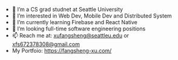 - 👋 I’m a CS grad studnet at Seattle University 
- 💞️ I’m interested in Web Dev, Mobile Dev and Distributed System 
- 🌱 I’m currently learning Firebase and React Native
- 👀 I’m looking full-time software engineering positions
- 📫 Reach me at: xufangsheng@seattleu.edu
                 or xfs672378308@gmail.com
- My Portfoio: https://fangsheng-xu.com/
<!---
FangshengXuJason/FangshengXuJason is a ✨ special ✨ repository because its `README.md` (this file) appears on your GitHub profile.
You can click the Preview link to take a look at your changes.
--->
